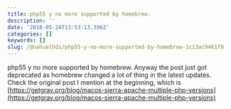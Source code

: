 ```yaml
---
title: php55 y no more supported by homebrew.
description: ''
date: '2018-05-24T13:53:13.396Z'
categories: []
keywords: []
slug: /@nahuelhds/php55-y-no-more-supported-by-homebrew-1c13ac9461f0
---
```


php55 y no more supported by homebrew. Anyway the post just got deprecated as homebrew changed a lot of thing in the latest updates. Check the original post I mention at the beginning, which is [https://getgrav.org/blog/macos-sierra-apache-multiple-php-versions](https://getgrav.org/blog/macos-sierra-apache-multiple-php-versions)